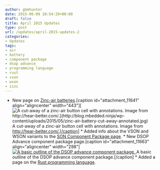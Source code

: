 ```yaml
---
author: gbmhunter
date: 2015-06-09 10:54:29+00:00
draft: false
title: April 2015 Updates
type: post
url: /updates/april-2015-updates-2
categories:
- Updates
tags:
- air
- battery
- component package
- dsop advance
- programming language
- rust
- vson
- wson
- zinc
---
```


  * New page on [Zinc-air batteries](http://blog.mbedded.ninja/electronics/components/batteries/zinc-air-batteries).[caption id="attachment_11641" align="aligncenter" width="443"][![A cut-away of a zinc-air button cell with annotations. Image from http://hear-better.com/.](http://blog.mbedded.ninja/wp-content/uploads/2015/05/zinc-air-battery-cut-away-annotated.jpg)
](http://blog.mbedded.ninja/wp-content/uploads/2015/05/zinc-air-battery-cut-away-annotated.jpg) A cut-away of a zinc-air button cell with annotations. Image from http://hear-better.com/.[/caption]  * Added info about the VSON and WSON variants to the [SON Component Package page](http://blog.mbedded.ninja/pcb-design/component-packages/son-component-package#wson-and-vson-variants).  * New DSOP Advance component package page.[caption id="attachment_11663" align="aligncenter" width="298"][![A basic outline of the DSOP advance component package.](http://blog.mbedded.ninja/wp-content/uploads/2015/05/dsop-advance-component-package-basic-outline.png)
](http://blog.mbedded.ninja/wp-content/uploads/2015/05/dsop-advance-component-package-basic-outline.png) A basic outline of the DSOP advance component package.[/caption]  * Added a page on the [Rust programming language](http://blog.mbedded.ninja/programming/languages/rust).

